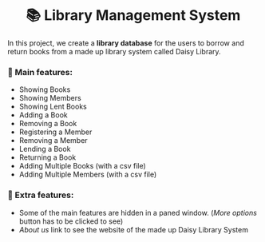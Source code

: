 <h1 align="center"> 📚 Library Management System </h1>

In this project, we create a **library database** for the users to borrow and return books from a made up library system called Daisy Library. 

### 📌 Main features:

* Showing Books
* Showing Members
* Showing Lent Books
* Adding a Book
* Removing a Book
* Registering a Member
* Removing a Member
* Lending a Book
* Returning a Book
* Adding Multiple Books (with a csv file)
* Adding Multiple Members (with a csv file)

### 📌 Extra features:

* Some of the main features are hidden in a paned window. (*More options* button has to be clicked to see)
* *About us* link to see the website of the made up Daisy Library System
